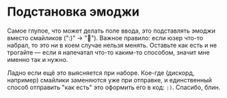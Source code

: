 # Подстановка эмоджи

Самое глупое, что может делать поле ввода, это подставлять эмоджи вместо смайликов (":)" → "🙂"). Важное правило: если юзер что-то набрал, то это ни в коем случае нельзя менять. Оставьте как есть и не трогайте — если я напечатал что-то каким-то способом, значит мне именно так и нужно.

Ладно если ещё это выясняется при наборе. Кое-где (дискорд, например) смайлики заменяются уже при отправке, и единственный способ отправить "как есть" это оформить его в код: `:)`. Спасибо, блин.
